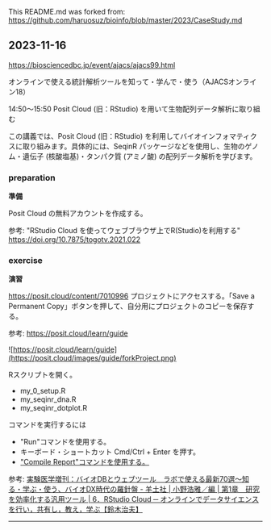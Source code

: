 This README.md was forked from: https://github.com/haruosuz/bioinfo/blob/master/2023/CaseStudy.md
## 2023-11-16
https://biosciencedbc.jp/event/ajacs/ajacs99.html

オンラインで使える統計解析ツールを知って・学んで・使う（AJACSオンライン18）

14:50～15:50
Posit Cloud (旧：RStudio) を用いて生物配列データ解析に取り組む

この講義では、Posit Cloud (旧：RStudio) を利用してバイオインフォマティクスに取り組みます。具体的には、SeqinR パッケージなどを使用し、生物のゲノム・遺伝子 (核酸塩基)・タンパク質 (アミノ酸) の配列データ解析を学びます。

### preparation
**準備**

Posit Cloud の無料アカウントを作成する。

参考: "RStudio Cloud を使ってウェブブラウザ上でR(Studio)を利用する" https://doi.org/10.7875/togotv.2021.022

### exercise
**演習**

https://posit.cloud/content/7010996
プロジェクトにアクセスする。「Save a Permanent Copy」ボタンを押して、自分用にプロジェクトのコピーを保存する。  

参考: https://posit.cloud/learn/guide

![https://posit.cloud/learn/guide](https://posit.cloud/images/guide/forkProject.png)

Rスクリプトを開く。
- my_0_setup.R
- my_seqinr_dna.R
- my_seqinr_dotplot.R

コマンドを実行するには
- "Run"コマンドを使用する。
- キーボード・ショートカット Cmd/Ctrl + Enter を押す。
- ["Compile Report"コマンドを使用する。](https://github.com/haruosuz/DS4GD/blob/master/2020/CaseStudy.md#compile-report)

参考: 
[実験医学増刊：バイオDBとウェブツール　ラボで使える最新70選〜知る・学ぶ・使う、バイオDX時代の羅針盤 - 羊土社
|
小野浩雅／編
|
第1章　研究を効率化する汎用ツール
|
6．RStudio Cloud ─ オンラインでデータサイエンスを行い，共有し，教え，学ぶ【鈴木治夫】
](https://www.yodosha.co.jp/yodobook/book/9784758104067/)

----------
